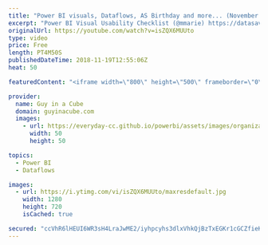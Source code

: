 ```yaml
---
title: "Power BI visuals, Dataflows, AS Birthday and more... (November 19, 2018)"
excerpt: "Power BI Visual Usability Checklist (@mmarie) https://datasavvy.me/2018/11/15/power-bi-visual-usability-checklist/  Get the most out of Power Query in Power BI Dataflows (@diverdown1964) https://whitepages.unlimitedviz.com/2018/11/most-power-query-power-bi-dataflows/  Analysis Services is 20 years old!"
originalUrl: https://youtube.com/watch?v=isZQX6MUUto
type: video
price: Free
length: PT4M50S
publishedDateTime: 2018-11-19T12:55:06Z
heat: 50

featuredContent: "<iframe width=\"800\" height=\"500\" frameborder=\"0\" src=\"https://www.youtube.com/embed/isZQX6MUUto\" allow=\"accelerometer; autoplay; encrypted-media; gyroscope; picture-in-picture\" allowfullscreen></iframe>"

provider:
  name: Guy in a Cube
  domain: guyinacube.com
  images:
    - url: https://everyday-cc.github.io/powerbi/assets/images/organizations/guyinacube.com-50x50.jpg
      width: 50
      height: 50

topics:
  - Power BI
  - Dataflows

images:
  - url: https://i.ytimg.com/vi/isZQX6MUUto/maxresdefault.jpg
    width: 1280
    height: 720
    isCached: true

secured: "ccVhR6lHEUI6WR3sH4LraJwME2/iyhpcyhs3dlxVhkQjBzTxEGKr1cGCZfieK7DJbdjmuQIYMsMHwxmlaAF8gEEJflcexXOOm9OyRtsAlwiSNWFPRgXWNwhPlUyFQYcisy7p5XeKz6qCP52wj1zWtv6z+guMOk1ix4DZS0FEhtASJXs68+VOqjcwvir1v34yjKu2DHFsVnO2eEVil/otFfHfhWHj6dsqdOHjvliwN0/bGpEFxvyEkULLWsKvBgf0RjUYoskgtO8zFIKYmIdYs8mVORH2sqy2ZiUVg7moIC5cF/kAZtxxtryGfUBziWFDWW8/WzK0BvAU6WUE2aOHVktdWqnx9NmyuYVb9RNXNMUdw7WvjZ+vJFFpDb/8boU3UJG/BasRNC81yzEKyY/Zyg2BccOt5O6GjsHp4kNNb1I=;u8hTh/8awMfjeJXQIGpPWw=="
---
```


